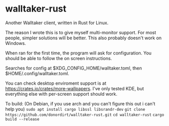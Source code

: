 # walltaker-rust
Another Walltaker client, written in Rust for Linux.

The reason I wrote this is to give myself multi-monitor support. For most people, simpler solutions will be better. This also probably doesn't work on Windows.

When ran for the first time, the program will ask for configuration. You should be able to follow the on screen instructions.

Searches for config at $XDG_CONFIG_HOME/walltaker.toml, then $HOME/.config/walltaker.toml.

You can check desktop enviroment support is at https://crates.io/crates/more-wallpapers. I've only tested KDE, but everything else with per-screen support should work.

To build: (On Debian, if you use arch and you can't figure this out i can't help you)
`sudo apt install cargo libssl libsrandr-dev`
`git clone https://github.com/donordirt/walltaker-rust.git`
`cd walltaker-rust`
`cargo build --release`